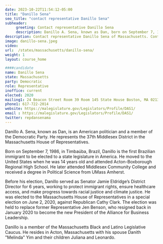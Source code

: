 ```yaml
---
date: 2023-10-22T11:54:12-05:00
title: "Danillo Sena"
seo_title: "contact representative Danillo Sena"
subheader:
     greeting: Contact representative Danillo Sena
     description: Danillo A. Sena, known as Dan, born on September 7, 1986, in Timbaúba, Brazil, is an American politician and a member of the Democratic Party. He represents the 37th Middlesex District in the Massachusetts House of Representatives.
description: Contact representative Danillo Sena of Massachusetts. Contact information for Danillo Sena includes email address, phone number, and mailing address.
image: danillo-sena.jpeg
video:
url:  /states/massachusetts/danillo-sena/
weight: 1
layout: course_home

####candidate
name: Danillo Sena
state: Massachusetts
party: Democratic
role: Representative
inoffice: current
elected: 2020
mailing1: 24 Beacon Street Room 39 Room 145 State House Boston, MA 02133
phone1: 617-722-2014
website: https://malegislature.gov/Legislators/Profile/DAS1/
email : https://malegislature.gov/Legislators/Profile/DAS1/
twitter: repdansenama
---
```


Danillo A. Sena, known as Dan, is an American politician and a member of the Democratic Party. He represents the 37th Middlesex District in the Massachusetts House of Representatives.

Born on September 7, 1986, in Timbaúba, Brazil, Danillo is the first Brazilian immigrant to be elected to a state legislature in America. He moved to the United States when he was 14 years old and attended Acton-Boxborough Regional High School. He later attended Middlesex Community College and received a degree in Political Science from UMass Amherst.

Before his election, Danillo served as Senator Jamie Eldridge’s District Director for 6 years, working to protect immigrant rights, ensure healthcare access, and make progress towards racial justice and climate justice. He was elected to the Massachusetts House of Representatives in a special election on June 2, 2020, against Republican Cathy Clark. The election was held to replace former Representative Jen Benson, who resigned back in January 2020 to become the new President of the Alliance for Business Leadership.

Danillo is a member of the Massachusetts Black and Latino Legislative Caucus. He resides in Acton, Massachusetts with his spouse Danith "Melinda" Yim and their children Juliana and Leonardo.
